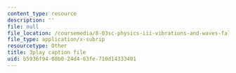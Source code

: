 ```yaml
---
content_type: resource
description: ''
file: null
file_location: /coursemedia/8-03sc-physics-iii-vibrations-and-waves-fall-2016/b5936f9408b024d463fe710d14333401_1JeBWHzrRD4.srt
file_type: application/x-subrip
resourcetype: Other
title: 3play caption file
uid: b5936f94-08b0-24d4-63fe-710d14333401
---
```

